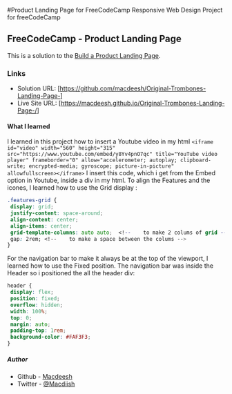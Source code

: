 #Product Landing Page for FreeCodeCamp
Responsive Web Design Project for freeCodeCamp

## FreeCodeCamp - Product Landing Page

This is a solution to the [Build a Product Landing Page](https://www.freecodecamp.org/learn/responsive-web-design/responsive-web-design-projects/build-a-product-landing-page). 

### Links

- Solution URL: [https://github.com/macdeesh/Original-Trombones-Landing-Page-]
- Live Site URL: [https://macdeesh.github.io/Original-Trombones-Landing-Page-/]

#### What I learned

I learned in this project how to insert a Youtube video in my html ```<iframe id="video" width="560" height="315" src="https://www.youtube.com/embed/y8Yv4pnO7qc" title="YouTube video player" frameborder="0" allow="accelerometer; autoplay; clipboard-write; encrypted-media; gyroscope; picture-in-picture" allowfullscreen></iframe>``` I insert this code, which i get from the Embed option in Youtube, inside a div in my html. 
To align the Features and the icones, I learned how to use the Grid display : 

  ```css
 .features-grid {
   display: grid;
   justify-content: space-around;
   align-content: center;
   align-items: center;
   grid-template-columns: auto auto;  <!--    to make 2 colums of grid -->
   gap: 2rem; <!--    to make a space between the colums -->
  } 
  ```
  For the navigation bar to make it always be at the top of the viewport, I learned how to use the Fixed position. The navigation bar was inside the Header so i positioned the all the header div:
  
  ```css
  header {
   display: flex;
   position: fixed;
   overflow: hidden;
   width: 100%;
   top: 0;
   margin: auto;
   padding-top: 1rem;
   background-color: #FAF3F3;
  }
  ```
  
##### Author

- Github - [Macdeesh](https://github.com/macdeesh)
- Twitter - [@Macdiish](https://twitter.com/Macdiish)
